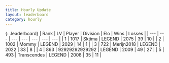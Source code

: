 ```yaml
---
title: Hourly Update
layout: leaderboard
category: hourly
---
```


{: .leaderboard}
| Rank | LV | Player | Division | Elo | Wins | Losses |
| --- | --- | --- | --- | --- | --- | --- |
| <span data-change="-">1</span> | 1017 | <span title="ID: 353063">Sktima</span> | LEGEND | <span data-change="-">2075</span> | <span data-change="-">39</span> | <span data-change="-">10</span> |
| <span data-change="-">2</span> | 1002 | <span title="ID: 163201">Mommy</span> | LEGEND | <span data-change="-">2029</span> | <span data-change="-">14</span> | <span data-change="-">1</span> |
| <span data-change="-">3</span> | 722 | <span title="ID: 489101">Merijn2018</span> | LEGEND | <span data-change="-">2022</span> | <span data-change="-">33</span> | <span data-change="-">8</span> |
| <span data-change="-">4</span> | 863 | <span title="ID: 92077">92929292929292</span> | LEGEND | <span data-change="-">2009</span> | <span data-change="-">49</span> | <span data-change="-">27</span> |
| <span data-change="-">5</span> | 493 | <span title="ID: 185505">Transcendes</span> | LEGEND | <span data-change="-">2008</span> | <span data-change="-">35</span> | <span data-change="-">11</span> |